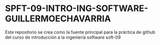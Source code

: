 # SPFT-09-INTRO-ING-SOFTWARE-GUILLERMOECHAVARRIA
Este repositorio se crea como la fuente principal para la práctica de github del curso de introducción a la ingeniería software soft-09 
